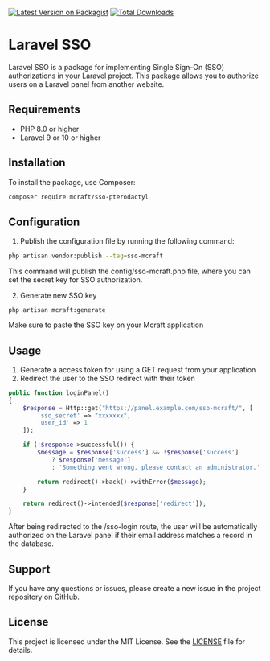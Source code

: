 [![Latest Version on Packagist](https://img.shields.io/packagist/v/wemx/sso-pterodactyl.svg?style=flat-square)](https://packagist.org/packages/wemx/sso-pterodactyl)
[![Total Downloads](https://img.shields.io/packagist/dt/wemx/sso-pterodactyl.svg?style=flat-square)](https://packagist.org/packages/wemx/sso-pterodactyl)

# Laravel SSO

Laravel SSO is a package for implementing Single Sign-On (SSO) authorizations in your Laravel project. This package allows you to authorize users on a Laravel panel from another website.

## Requirements

- PHP 8.0 or higher
- Laravel 9 or 10 or higher

## Installation

To install the package, use Composer:

```bash
composer require mcraft/sso-pterodactyl
```

## Configuration

1. Publish the configuration file by running the following command:

```bash
php artisan vendor:publish --tag=sso-mcraft
```

This command will publish the config/sso-mcraft.php file, where you can set the secret key for SSO authorization.

2. Generate new SSO key

```shell
php artisan mcraft:generate
```

Make sure to paste the SSO key on your Mcraft application

## Usage

1. Generate a access token for using a GET request from your application
2. Redirect the user to the SSO redirect with their token

```php
public function loginPanel()
{
    $response = Http::get("https://panel.example.com/sso-mcraft/", [
        'sso_secret' => "xxxxxxx",
        'user_id' => 1
    ]);

    if (!$response->successful()) {
        $message = $response['success'] && !$response['success']
            ? $response['message']
            : 'Something went wrong, please contact an administrator.';

        return redirect()->back()->withError($message);
    }

    return redirect()->intended($response['redirect']);
}
```

After being redirected to the /sso-login route, the user will be automatically authorized on the Laravel panel if their email address matches a record in the database.

## Support

If you have any questions or issues, please create a new issue in the project repository on GitHub.

## License

This project is licensed under the MIT License. See the [LICENSE](https://github.com/GIGABAIT93/LaravelSso/blob/main/LICENSE) file for details.
